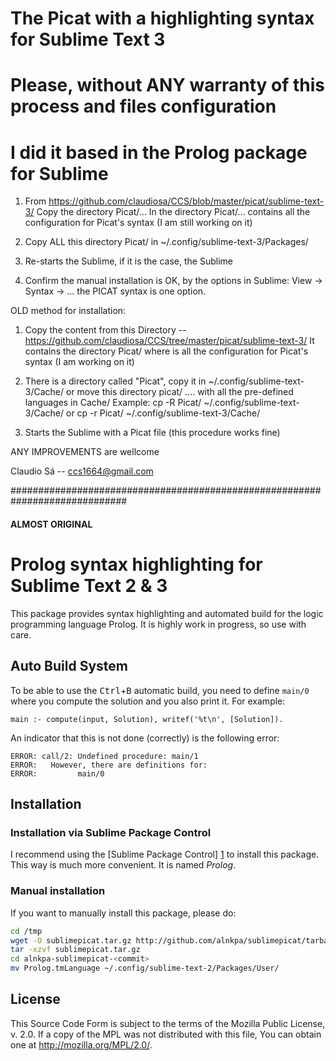 # The Picat with a highlighting syntax for Sublime Text 3
# Please, without ANY warranty of this process and files configuration
# I did it based in the Prolog package for Sublime

1. From https://github.com/claudiosa/CCS/blob/master/picat/sublime-text-3/
   Copy the directory  Picat/...
   In the directory Picat/... contains   all the configuration for Picat's syntax (I am still working on it)

2. Copy ALL this directory Picat/ in ~/.config/sublime-text-3/Packages/

3. Re-starts the Sublime, if it is the case, the Sublime 

4. Confirm the manual installation is OK, by the options in Sublime:  View -> Syntax -> ...
   the PICAT syntax is one option.

OLD method for installation:

1. Copy the content from this Directory -- https://github.com/claudiosa/CCS/tree/master/picat/sublime-text-3/
It contains the directory Picat/
where is all the configuration for Picat's syntax (I am working on it)

2. There is a directory called "Picat", copy it  in  ~/.config/sublime-text-3/Cache/
   or move  this directory picat/ ....  with all the pre-defined languages in Cache/
   Example: cp -R Picat/  ~/.config/sublime-text-3/Cache/
   or cp -r Picat/  ~/.config/sublime-text-3/Cache/

3. Starts the Sublime with a Picat file
   (this procedure works fine)

ANY IMPROVEMENTS are wellcome 

Claudio Sá -- ccs1664@gmail.com

#############################################################################
#### ALMOST ORIGINAL

# Prolog syntax highlighting for Sublime Text 2 & 3 #

This package provides syntax highlighting and automated build for the logic
programming language Prolog. It is highly work in progress, so use with care.

## Auto Build System ##
To be able to use the <kbd>Ctrl</kbd>+<kbd>B</kbd> automatic build, you need to define `main/0`
where you compute the solution and you also print it. For example:

```picat
main :- compute(input, Solution), writef('%t\n', [Solution]).
```

An indicator that this is not done (correctly) is the following error:

```
ERROR: call/2: Undefined procedure: main/1
ERROR:   However, there are definitions for:
ERROR:         main/0
```

## Installation ##

### Installation via Sublime Package Control ###

I recommend using the [Sublime Package Control] [1] to install this package. 
This way is much more convenient. It is named *Prolog*.

[1]: http://wbond.net/sublime_packages/package_control

### Manual installation ###

If you want to manually install this package, please do:

```sh
cd /tmp
wget -O sublimepicat.tar.gz http://github.com/alnkpa/sublimepicat/tarball/master
tar -xzvf sublimepicat.tar.gz
cd alnkpa-sublimepicat-<commit>
mv Prolog.tmLanguage ~/.config/sublime-text-2/Packages/User/
```

## License ##

This Source Code Form is subject to the terms of the Mozilla Public
License, v. 2.0. If a copy of the MPL was not distributed with this
file, You can obtain one at <http://mozilla.org/MPL/2.0/>.
